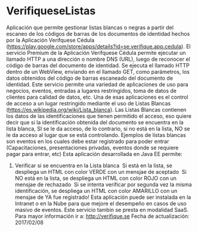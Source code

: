 # VerifiqueseListas
Aplicación que permite gestionar listas blancas o negras a partir del escaneo de los códigos de barras de los documentos de identidad hechos por la Aplicación Verifquese Cédula  (https://play.google.com/store/apps/details?id=se.verifique.app.cedula).
El servicio Premium de la Aplicación Verifquese Cédula permite ejecutar un llamado HTTP a una dirección o nombre DNS (URL), luego de reconocer el código de barras del documento de identidad.  Se ejecuta el llamado HTTP dentro de un WebView, enviando en el llamado GET, como parámetros, los datos obtenidos del código de barras escaneado del documento de identidad.
Este servicio permite una variedad de aplicaciones de uso para negocios, eventos, entradas a lugares restringidos, toma de datos de clientes para calidad de datos, etc.
Una de esas aplicaciones es el control de acceso a un lugar restringido mediante el uso de Listas Blancas (https://es.wikipedia.org/wiki/Lista_blanca).
Las Listas Blancas contienen los datos de las identificaciones que tienen permitido el acceso, eso quiere decir que si la identificación obtenida del documento se encuentra en la lista blanca, SI se le da acceso, de lo contrario, si no está en la lista, NO se le da acceso al lugar que se está controlando.
Ejemplos de listas blancas son eventos en los cuales debe estar registrado para poder entrar (Capacitaciones, presentaciones privadas, eventos donde se requiere pagar para entrar, etc)
Esta aplicación desarrollada en Java EE permite:
1. Verificar si se encuentra en la Lista blanca
  Si está en la lista, se despliega un HTML con color VERDE con un mensjae de aceptado
  Si NO está en la lista, se despliega un HTML con color ROJO con un mensjae de rechazado
  Si se intenta verificar por segunda vez la misma identificación, se despliega un HTML con color AMARILLO con un mensjae de YA fue registrado!
Esta aplicación puede ser instalada en la Intranet o en la Nube para que mejore el desempeño en casos de uso masivo de eventos.
Este servicio tambin se presta en modalidad SaaS.  Para mayor información ir a: http://verifique.se
Fecha de actualización: 2017/02/08
